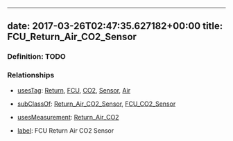 
---
date: 2017-03-26T02:47:35.627182+00:00
title: FCU_Return_Air_CO2_Sensor
---
### Definition: TODO

### Relationships

* [usesTag](https://brickschema.org/schema/1.0/BrickFrame#usesTag): [Return](https://brickschema.org/schema/1.0/BrickTag#Return), [FCU](https://brickschema.org/schema/1.0/BrickTag#FCU), [CO2](https://brickschema.org/schema/1.0/BrickTag#CO2), [Sensor](https://brickschema.org/schema/1.0/BrickTag#Sensor), [Air](https://brickschema.org/schema/1.0/BrickTag#Air)

* [subClassOf](http://www.w3.org/2000/01/rdf-schema#subClassOf): [Return_Air_CO2_Sensor](https://brickschema.org/schema/1.0/Brick#Return_Air_CO2_Sensor), [FCU_CO2_Sensor](https://brickschema.org/schema/1.0/Brick#FCU_CO2_Sensor)

* [usesMeasurement](https://brickschema.org/schema/1.0/BrickFrame#usesMeasurement): [Return_Air_CO2](https://brickschema.org/schema/1.0/Brick#Return_Air_CO2)

* [label](http://www.w3.org/2000/01/rdf-schema#label): FCU Return Air CO2 Sensor
